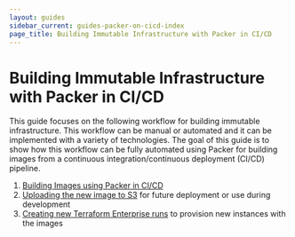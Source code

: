 ```yaml
---
layout: guides
sidebar_current: guides-packer-on-cicd-index
page_title: Building Immutable Infrastructure with Packer in CI/CD
---
```


# Building Immutable Infrastructure with Packer in CI/CD

This guide focuses on the following workflow for building immutable infrastructure. This workflow can be manual or automated and it can be implemented with a variety of technologies. The goal of this guide is to show how this workflow can be fully automated using Packer for building images from a continuous integration/continuous deployment (CI/CD) pipeline.

1. [Building Images using Packer in CI/CD](./building-image-in-cicd.html)
2. [Uploading the new image to S3](./uploading-images-to-artifact.html) for future deployment or use during development
3. [Creating new Terraform Enterprise runs](./triggering-tfe.html) to provision new instances with the images
